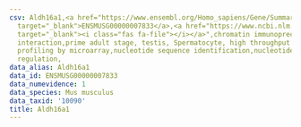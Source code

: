 ```yaml
---
csv: Aldh16a1,<a href="https://www.ensembl.org/Homo_sapiens/Gene/Summary?db=core;g=ENSMUSG00000007833"
  target="_blank">ENSMUSG00000007833</a>,<a href="https://www.ncbi.nlm.nih.gov/pubmed/23834426"
  target="_blank"><i class="fas fa-file"></i></a>",chromatin immunoprecipitation assay,direct
  interaction,prime adult stage, testis, Spermatocyte, high throughput transcription
  profiling by microarray,nucleotide sequence identification,nucleotide sequence identification,transcriptional
  regulation,
data_alias: Aldh16a1
data_id: ENSMUSG00000007833
data_numevidence: 1
data_species: Mus musculus
data_taxid: '10090'
title: Aldh16a1
---
```

